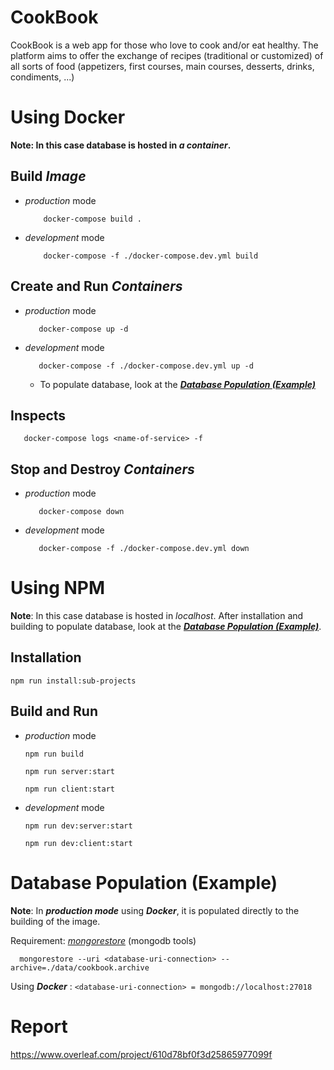 # CookBook

CookBook is a web app for those who love to cook and/or eat healthy.
The platform aims to offer the exchange of recipes (traditional or customized) of all sorts of food (appetizers, first courses, main courses, desserts, drinks, condiments, ...)

# Using Docker

**Note: In this case database is hosted in _a container_.**

## Build _Image_

- _production_ mode
  ```
      docker-compose build .
  ```
- _development_ mode
  ```
      docker-compose -f ./docker-compose.dev.yml build
  ```

## Create and Run _Containers_

- _production_ mode

  ```
     docker-compose up -d
  ```

- _development_ mode
  ```
     docker-compose -f ./docker-compose.dev.yml up -d
  ```
  - To populate database, look at the [_**Database Population (Example)**_](#database-population-example)

## Inspects

```
   docker-compose logs <name-of-service> -f
```

## Stop and Destroy _Containers_

- _production_ mode

  ```
     docker-compose down
  ```

- _development_ mode
  ```
     docker-compose -f ./docker-compose.dev.yml down
  ```

# Using NPM

**Note**: In this case database is hosted in _localhost_. After installation and building to populate database, look at the [_**Database Population (Example)**_](#database-population-example).

## Installation

```
npm run install:sub-projects
```

## Build and Run

- _production_ mode

  ```
  npm run build
  ```

  ```
  npm run server:start
  ```

  ```
  npm run client:start
  ```

- _development_ mode
  ```
  npm run dev:server:start
  ```
  ```
  npm run dev:client:start
  ```

# Database Population (Example)

**Note**: In _**production mode**_ using _**Docker**_, it is populated directly to the building of the image.

Requirement: [_mongorestore_](https://www.mongodb.com/try/download/database-tools) (mongodb tools)

```
  mongorestore --uri <database-uri-connection> --archive=./data/cookbook.archive
```

Using _**Docker**_ : `<database-uri-connection> = mongodb://localhost:27018`

# Report

https://www.overleaf.com/project/610d78bf0f3d25865977099f
